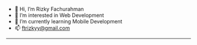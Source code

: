 - 👋 Hi, I’m Rizky Fachurahman
- 👀 I’m interested in Web Development
- 🌱 I’m currently learning Mobile Development
- 📫 ftrizkyy@gmail.com
- ----------------------------------------------------------
